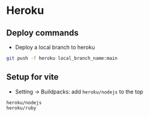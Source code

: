# Heroku

## Deploy commands
- Deploy a local branch to heroku
```bash
git push -f heroku local_branch_name:main
```

## Setup for vite
- Setting -> Buildpacks: add `heroku/nodejs` to the top

```
heroku/nodejs
heroku/ruby
```